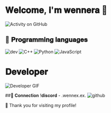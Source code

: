 # 𝐖𝐞𝐥𝐜𝐨𝐦𝐞, 𝐢'𝐦 𝐰𝐞𝐧𝐧𝐞𝐫𝐚 👋

![Activity on GitHub](https://github-readme-stats.vercel.app/api?username=wennerax&show_icons=true&theme=radical)

## 🌱 𝐏𝐫𝐨𝐠𝐫𝐚𝐦𝐦𝐢𝐧𝐠 𝐥𝐚𝐧𝐠𝐮𝐚𝐠𝐞𝐬
![dev](https://i.imgur.com/fjahFki.png) 
![C++](https://img.shields.io/badge/C%2B%2B-00599C?style=flat&logo=c%2B%2B&logoColor=white) ![Python](https://img.shields.io/badge/Python-3776AB?style=flat&logo=python&logoColor=white) ![JavaScript](https://img.shields.io/badge/JavaScript-F7DF1E?style=flat&logo=javascript&logoColor=black)


 # 𝐃𝐞𝐯𝐞𝐥𝐨𝐩𝐞𝐫
![Developer GIF](https://i.imgur.com/onwdH7X.gif)

 ##🔗 𝐂𝐨𝐧𝐧𝐞𝐜𝐭𝐢𝐨𝐧
!𝐝𝐢𝐬𝐜𝐨𝐫𝐝 - .wennex.ex.
![github](https://github.com/wennerax)

🌟 Thank you for visiting my profile!
